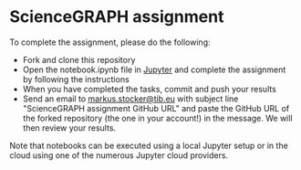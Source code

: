 # ScienceGRAPH assignment

To complete the assignment, please do the following:

* Fork and clone this repository
* Open the notebook.ipynb file in [Jupyter](http://jupyter.org) and complete the assignment by following the instructions
* When you have completed the tasks, commit and push your results
* Send an email to markus.stocker@tib.eu with subject line "ScienceGRAPH assignment GitHub URL" and paste the GitHub URL of the forked repository (the one in your account!) in the message. We will then review your results.

Note that notebooks can be executed using a local Jupyter setup or in the cloud using one of the numerous Jupyter cloud providers.

